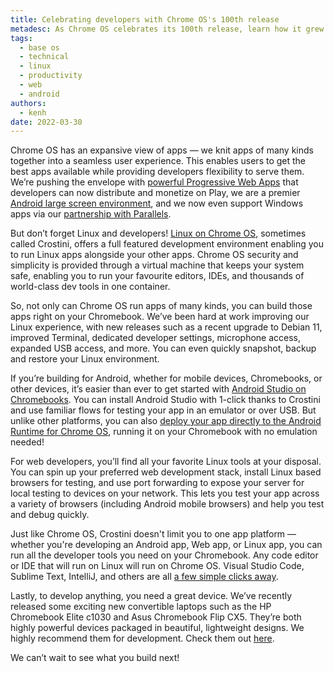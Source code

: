 ```yaml
---
title: Celebrating developers with Chrome OS's 100th release
metadesc: As Chrome OS celebrates its 100th release, learn how it grew from running Web Apps to a powerful developer environment for creating multi-platform apps, backends, data analyses, and more.
tags:
  - base os
  - technical
  - linux
  - productivity
  - web
  - android
authors:
  - kenh
date: 2022-03-30
---
```


Chrome OS has an expansive view of apps — we knit apps of many kinds together into a seamless user experience. This enables users to get the best apps available while providing developers flexibility to serve them. We’re pushing the envelope with [powerful Progressive Web Apps](https://chromeos.dev/en/posts/powerful-apps-fueled-by-the-web) that developers can now distribute and monetize on Play, we are a premier [Android large screen environment](https://developer.android.com/large-screens), and we now even support Windows apps via our [partnership with Parallels](https://www.parallels.com/products/desktop/chrome/).

But don’t forget Linux and developers! [Linux on Chrome OS](https://chromeos.dev/en/linux), sometimes called Crostini, offers a full featured development environment enabling you to run Linux apps alongside your other apps. Chrome OS security and simplicity is provided through a virtual machine that keeps your system safe, enabling you to run your favourite editors, IDEs, and thousands of world-class dev tools in one container.

So, not only can Chrome OS run apps of many kinds, you can build those apps right on your Chromebook. We’ve been hard at work improving our Linux experience, with new releases such as a recent upgrade to Debian 11, improved Terminal, dedicated developer settings, microphone access, expanded USB access, and more. You can even quickly snapshot, backup and restore your Linux environment.

If you’re building for Android, whether for mobile devices, Chromebooks, or other devices, it’s easier than ever to get started with [Android Studio on Chromebooks](https://developer.android.com/studio). You can install Android Studio with 1-click thanks to Crostini and use familiar flows for testing your app in an emulator or over USB. But unlike other platforms, you can also [deploy your app directly to the Android Runtime for Chrome OS](https://chromeos.dev/en/android-environment/deploying-apps#deploy-from-chrome-os), running it on your Chromebook with no emulation needed!

For web developers, you’ll find all your favorite Linux tools at your disposal. You can spin up your preferred web development stack, install Linux based browsers for testing, and use port forwarding to expose your server for local testing to devices on your network. This lets you test your app across a variety of browsers (including Android mobile browsers) and help you test and debug quickly.

Just like Chrome OS, Crostini doesn't limit you to one app platform — whether you're developing an Android app, Web app, or Linux app, you can run all the developer tools you need on your Chromebook. Any code editor or IDE that will run on Linux will run on Chrome OS. Visual Studio Code, Sublime Text, IntelliJ, and others are all [a few simple clicks away](https://chromeos.dev/en/web-environment).

Lastly, to develop anything, you need a great device. We’ve recently released some exciting new convertible laptops such as the HP Chromebook Elite c1030 and Asus Chromebook Flip CX5. They’re both highly powerful devices packaged in beautiful, lightweight designs. We highly recommend them for development. Check them out [here](https://www.google.com/chromebook/shop/).

We can’t wait to see what you build next!
